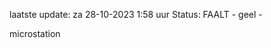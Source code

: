 laatste update: 
za 28-10-2023  1:58   uur 
Status: FAALT - geel - 
<div class="service Y">microstation</div>